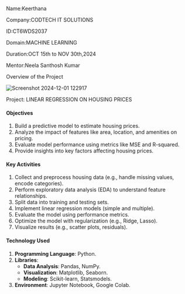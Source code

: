 Name:Keerthana

Company:CODTECH IT SOLUTIONS

ID:CT6WDS2037

Domain:MACHINE LEARNING

Duration:OCT 15th to NOV 30th,2024

Mentor:Neela Santhosh Kumar

Overview of the Project

![Screenshot 2024-12-01 122917](https://github.com/user-attachments/assets/4de031fe-94e3-4c82-a1f7-ef8c9ac79171)

Project: LINEAR REGRESSION ON HOUSING PRICES

#### **Objectives**
1. Build a predictive model to estimate housing prices.
2. Analyze the impact of features like area, location, and amenities on pricing.
3. Evaluate model performance using metrics like MSE and R-squared.
4. Provide insights into key factors affecting housing prices.

#### **Key Activities**
1. Collect and preprocess housing data (e.g., handle missing values, encode categories).
2. Perform exploratory data analysis (EDA) to understand feature relationships.
3. Split data into training and testing sets.
4. Implement linear regression models (simple and multiple).
5. Evaluate the model using performance metrics.
6. Optimize the model with regularization (e.g., Ridge, Lasso).
7. Visualize results (e.g., scatter plots, residuals).

#### **Technology Used**
1. **Programming Language**: Python.
2. **Libraries**:
   - **Data Analysis**: Pandas, NumPy.
   - **Visualization**: Matplotlib, Seaborn.
   - **Modeling**: Scikit-learn, Statsmodels.
3. **Environment**: Jupyter Notebook, Google Colab.
